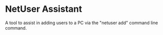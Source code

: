 # NetUser Assistant
A tool to assist in adding users to a PC via the "netuser add" command line command.
